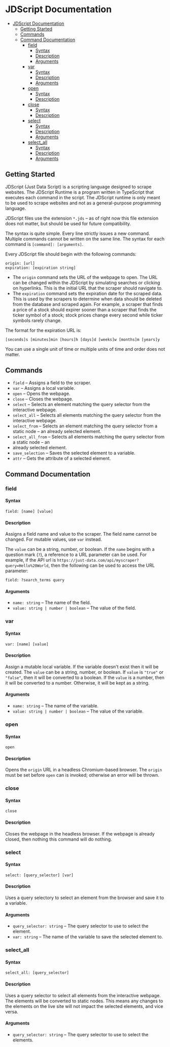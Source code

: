 # JDScript Documentation

- [JDScript Documentation](#jdscript-documentation)
  - [Getting Started](#getting-started)
  - [Commands](#commands)
  - [Command Documentation](#command-documentation)
    - [field](#field)
      - [Syntax](#syntax)
      - [Description](#description)
      - [Arguments](#arguments)
    - [var](#var)
      - [Syntax](#syntax-1)
      - [Description](#description-1)
      - [Arguments](#arguments-1)
    - [open](#open)
      - [Syntax](#syntax-2)
      - [Description](#description-2)
    - [close](#close)
      - [Syntax](#syntax-3)
      - [Description](#description-3)
    - [select](#select)
      - [Syntax](#syntax-4)
      - [Description](#description-4)
      - [Arguments](#arguments-2)
    - [select_all](#select_all)
      - [Syntax](#syntax-5)
      - [Description](#description-5)
      - [Arguments](#arguments-3)

## Getting Started

JDScript (Just Data Script) is a scripting language designed to scrape websites. The JDScript
Runtime is a program written in TypeScript that executes each command in the script. The JDScript
runtime is only meant to be used to scrape websites and not as a general-purpose programming
language.

JDScript files use the extension `*.jds` – as of right now this file extension does not matter,
but should be used for future compatibility.

The syntax is quite simple. Every line strictly issues a new command. Multiple commands cannot be
written on the same line. The syntax for each command is `[command]: [arguments]`.

Every JDScript file should begin with the following commands:

```
origin: [url]
expiration: [expiration string]
```

-   The `origin` command sets the URL of the webpage to open. The URL can be changed within the
    JDScript by simulating searches or clicking on hyperlinks. This is the initial URL that the
    scraper should navigate to.
-   The `expiration` command sets the expiration date for the scraped data. This is used by the
    scrapers to determine when data should be deleted from the database and scraped again. For
    example, a scraper that finds a price of a stock should expirer sooner than a scraper that
    finds the ticker symbol of a stock; stock prices change every second while ticker symbols
    rarely change.

The format for the expiration URL is:

```
[seconds]s [minutes]min [hours]h [days]d [weeks]w [months]m [years]y
```

You can use a single unit of time or multiple units of time and order does not matter.

## Commands

-   `field` – Assigns a field to the scraper.
-   `var` – Assigns a local variable.
-   `open` – Opens the webpage.
-   `close` – Closes the webpage.
-   `select` – Selects an element matching the query selector from the interactive webpage.
-   `select_all` – Selects all elements matching the query selector from the interactive webpage.
-   `select_from` – Selects an element matching the query selector from a static node – an already
    selected element.
-   `select_all_from` – Selects all elements matching the query selector from a static node – an
-   already selected element.
-   `save_selection` – Saves the selected element to a variable.
-   `attr` – Gets the attribute of a selected element.

## Command Documentation

### field

#### Syntax

```
field: [name] [value]
```

#### Description

Assigns a field name and value to the scraper. The field name cannot be changed. For mutable
values, use `var` instead.

The `value` can be a string, number, or boolean. If the `name` begins with a question mark (`?`), a
reference to a URL parameter can be used. For example, if the API url is
`https://just-data.com/api/myscraper?query=Hello%20World`, then the following can be used to access
the URL parameter:

```
field: ?search_terms query
```

#### Arguments

-   `name: string` – The name of the field.
-   `value: string | number | boolean` – The value of the field.

### var

#### Syntax

```
var: [name] [value]
```

#### Description

Assign a mutable local variable. If the variable doesn't exist then it will be created. The `value`
can be a string, number, or boolean. If `value` is `"true"` or `"false"`, then it will be converted
to a boolean. If the `value` is a number, then it will be converted to a number. Otherwise, it will
be kept as a string.

#### Arguments

-   `name: string` – The name of the variable.
-   `value: string | number | boolean` – The value of the variable.

### open

#### Syntax

```
open
```

#### Description

Opens the `origin` URL in a headless Chromium-based browser. The `origin` must be set before `open`
can is invoked; otherwise an error will be thrown.

### close

#### Syntax

```
close
```

#### Description

Closes the webpage in the headless browser. If the webpage is already closed, then nothing this
command will do nothing.

### select

#### Syntax

```
select: [query_selector] [var]
```

#### Description

Uses a query selectory to select an element from the browser and save it to a variable.

#### Arguments

-   `query_selector: string` – The query selector to use to select the element.
-   `var: string` – The name of the variable to save the selected element to.

### select_all

#### Syntax

```
select_all: [query_selector]
```

#### Description

Uses a query selector to select all elements from the interactive webpage. The elements will be
converted to static nodes. This means any changes to the elements on the live site will not
impact the selected elements, and vice versa.

#### Arguments

-   `query_selector: string` – The query selector to use to select the elements.
